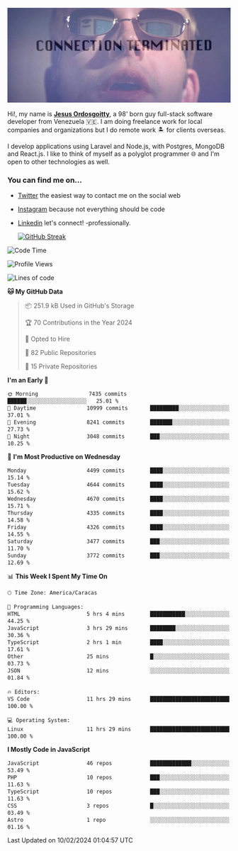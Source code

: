 ![hackers movie reference](./disconnected.jpg)

Hi!, my name is [**Jesus Ordosgoitty**](https://jodaz.dev), a 98' born guy full-stack software developer from Venezuela 🇻🇪. I am doing freelance work for local companies and organizations but I do remote work 🏝️ for clients overseas. 

I develop applications using Laravel and Node.js, with Postgres, MongoDB and React.js. I like to think of myself as a polyglot programmer 🌐 and I'm open to other technologies as well.

### You can find me on...

- [Twitter](https://twitter.com/jodaz_) the easiest way to contact me on the social web
- [Instagram](https://instagram.com/jodaz_) because not everything should be code
- [Linkedin](https://linkedin.com/in/jodaz) let's connect! -professionally.


    [![GitHub Streak](https://streak-stats.demolab.com?user=jodaz&theme=tokyonight)](https://git.io/streak-stats)

<!--START_SECTION:waka-->
![Code Time](http://img.shields.io/badge/Code%20Time-4%2C616%20hrs%2031%20mins-blue)

![Profile Views](http://img.shields.io/badge/Profile%20Views-0-blue)

![Lines of code](https://img.shields.io/badge/From%20Hello%20World%20I%27ve%20Written-83.3%20million%20lines%20of%20code-blue)

**🐱 My GitHub Data** 

> 📦 251.9 kB Used in GitHub's Storage 
 > 
> 🏆 70 Contributions in the Year 2024
 > 
> 💼 Opted to Hire
 > 
> 📜 82 Public Repositories 
 > 
> 🔑 15 Private Repositories 
 > 
**I'm an Early 🐤** 

```text
🌞 Morning                7435 commits        ██████░░░░░░░░░░░░░░░░░░░   25.01 % 
🌆 Daytime                10999 commits       █████████░░░░░░░░░░░░░░░░   37.01 % 
🌃 Evening                8241 commits        ███████░░░░░░░░░░░░░░░░░░   27.73 % 
🌙 Night                  3048 commits        ███░░░░░░░░░░░░░░░░░░░░░░   10.25 % 
```
📅 **I'm Most Productive on Wednesday** 

```text
Monday                   4499 commits        ████░░░░░░░░░░░░░░░░░░░░░   15.14 % 
Tuesday                  4644 commits        ████░░░░░░░░░░░░░░░░░░░░░   15.62 % 
Wednesday                4670 commits        ████░░░░░░░░░░░░░░░░░░░░░   15.71 % 
Thursday                 4335 commits        ████░░░░░░░░░░░░░░░░░░░░░   14.58 % 
Friday                   4326 commits        ████░░░░░░░░░░░░░░░░░░░░░   14.55 % 
Saturday                 3477 commits        ███░░░░░░░░░░░░░░░░░░░░░░   11.70 % 
Sunday                   3772 commits        ███░░░░░░░░░░░░░░░░░░░░░░   12.69 % 
```


📊 **This Week I Spent My Time On** 

```text
🕑︎ Time Zone: America/Caracas

💬 Programming Languages: 
HTML                     5 hrs 4 mins        ███████████░░░░░░░░░░░░░░   44.25 % 
JavaScript               3 hrs 29 mins       ████████░░░░░░░░░░░░░░░░░   30.36 % 
TypeScript               2 hrs 1 min         ████░░░░░░░░░░░░░░░░░░░░░   17.61 % 
Other                    25 mins             █░░░░░░░░░░░░░░░░░░░░░░░░   03.73 % 
JSON                     12 mins             ░░░░░░░░░░░░░░░░░░░░░░░░░   01.84 % 

🔥 Editors: 
VS Code                  11 hrs 29 mins      █████████████████████████   100.00 % 

💻 Operating System: 
Linux                    11 hrs 29 mins      █████████████████████████   100.00 % 
```

**I Mostly Code in JavaScript** 

```text
JavaScript               46 repos            █████████████░░░░░░░░░░░░   53.49 % 
PHP                      10 repos            ███░░░░░░░░░░░░░░░░░░░░░░   11.63 % 
TypeScript               10 repos            ███░░░░░░░░░░░░░░░░░░░░░░   11.63 % 
CSS                      3 repos             █░░░░░░░░░░░░░░░░░░░░░░░░   03.49 % 
Astro                    1 repo              ░░░░░░░░░░░░░░░░░░░░░░░░░   01.16 % 
```




 Last Updated on 10/02/2024 01:04:57 UTC
<!--END_SECTION:waka-->
